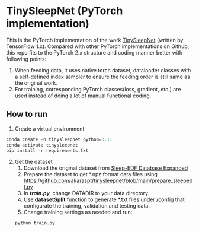 # TinySleepNet (PyTorch implementation)

This is the PyTorch implementation of the work [TinySleepNet](https://github.com/akaraspt/tinysleepnet) (written by TensorFlow 1.x). Compared with other PyTorch implementations on Github, this repo fits to the PyTorch 2.x structure and coding manner better with following points:
1. When feeding data, it uses native torch dataset, dataloader classes with a self-defined index sampler to ensure the feeding order is still same as the original work.
2. For training, corresponding PyTorch classes(loss, gradient,.etc.) are used instead of doing a lot of manual functional coding.

## How to run
1. Create a virtual environment
```python
conda create -n tinysleepnet python=3.11
conda activate tinysleepnet
pip install -r requirements.txt
```
2. Get the dataset
    1. Download the original dataset from [Sleep-EDF Database Expanded](https://www.physionet.org/content/sleep-edfx/1.0.0/)
    2. Prepare the dataset to get *.npz format data files using https://github.com/akaraspt/tinysleepnet/blob/main/prepare_sleepedf.py
    3. In ***train.py***, change DATADIR to your data directory.
    4. Use **datasetSplit** function to generate *.txt files under /config that configurate the training, validation and testing data.
    5. Change training settings as needed and run:
    ```python
    python train.py
    ```
